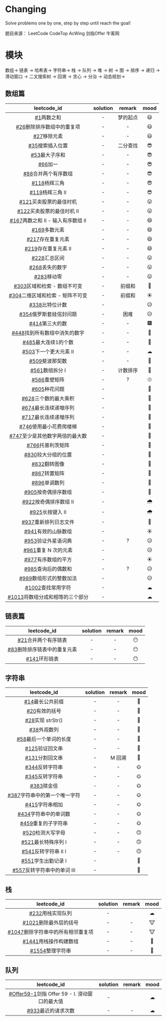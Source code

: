 # Changing
Solve problems one by one, step by step until reach the goal!

题目来源：
    LeetCode
    CodeTop
    AcWing
    剑指Offer
    牛客网
    

# 模块
数组-> 链表 -> 哈希表-> 字符串-> 栈 -> 队列 -> 堆 -> 树  -> 图 -> 排序 -> 递归 -> 滑动窗口 -> 二叉搜索树 -> 回溯 -> 贪心 -> 分治 -> 动态规划-> 

## 数组篇
|leetcode_id|solution|remark|mood|
|:-:|:-:|:-:|:-:|
|[#1](https://leetcode-cn.com/problems/two-sum/)两数之和|-|梦的起点|:smiley: |
|[#26](https://leetcode-cn.com/problems/remove-duplicates-from-sorted-array/)删除排序数组中的重复项|-|-|:smiley: |
|[#27](https://leetcode-cn.com/problems/remove-element/)移除元素|-|-|:smiley: |
|[#35](https://leetcode-cn.com/problems/search-insert-position/)搜索插入位置|-|二分查找|:sunglasses: |
|[#53](https://leetcode-cn.com/problems/maximum-subarray/)最大子序和|-|-|:sunglasses:|
|[#66](https://leetcode-cn.com/problems/plus-one/)加一|-|-|:sunglasses:|
|[#88](https://leetcode-cn.com/problems/merge-sorted-array/)合并两个有序数组|-|-|:sunglasses:|
|[#118](https://leetcode-cn.com/problems/pascals-triangle/)杨辉三角|-|-|:sunglasses:|
|[#119](https://leetcode-cn.com/problems/pascals-triangle-ii/)杨辉三角 II|-|-|:sunglasses:|
|[#121](https://leetcode-cn.com/problems/best-time-to-buy-and-sell-stock/)买卖股票的最佳时机|-|-|😛|
|[#122](https://leetcode-cn.com/problems/best-time-to-buy-and-sell-stock-ii/)买卖股票的最佳时机 II|-|-|😛|
|[#167](https://leetcode-cn.com/problems/two-sum-ii-input-array-is-sorted/)两数之和 II - 输入有序数组 II|-|-|😄|
|[#169](https://leetcode-cn.com/problems/majority-element/)多数元素|-|-|😄|
|[#217](https://leetcode-cn.com/problems/contains-duplicate/)存在重复元素|-|-|😄|
|[#219](https://leetcode-cn.com/problems/contains-duplicate-ii/)存在重复元素 II|-|-|😄|
|[#228](https://leetcode-cn.com/problems/summary-ranges/)汇总区间|-|-|😛|
|[#268](https://leetcode-cn.com/problems/missing-number/)丢失的数字|-|-|😛|
|[#283](https://leetcode-cn.com/problems/move-zeroes/)移动零|-|-|😛|
|[#303](https://leetcode-cn.com/problems/range-sum-query-immutable/)区域和检索 - 数组不可变|-|前缀和|:school:   |
|[#304](https://leetcode-cn.com/problems/range-sum-query-2d-immutable/)二维区域和检索 - 矩阵不可变|-|前缀和|☀|
|[#338](https://leetcode-cn.com/problems/counting-bits/)比特位计数|-||😥|
|[#354](https://leetcode-cn.com/problems/russian-doll-envelopes/)俄罗斯套娃信封问题|-|困难|😥|
|[#414](https://leetcode-cn.com/problems/third-maximum-number/)第三大的数|-|-|🎆|
|[#448](https://leetcode-cn.com/problems/find-all-numbers-disappeared-in-an-array/)找到所有数组中消失的数字|-|-|🎉|
|[#485](https://leetcode-cn.com/problems/max-consecutive-ones/)最大连续1的个数|-|-|🎉|
|[#503](https://leetcode-cn.com/problems/next-greater-element-ii/)下一个更大元素 II|-|-|☁ |
|[#509](https://leetcode-cn.com/problems/fibonacci-number/)斐波那契数|-|-|🎉|
|[#561](https://leetcode-cn.com/problems/array-partition-i/)数组拆分 I|-|计数排序|🎉|
|[#566](https://leetcode-cn.com/problems/reshape-the-matrix/)重塑矩阵|-|?|🙄|
|[#605](https://leetcode-cn.com/problems/can-place-flowers/)种花问题|-||:1st_place_medal: |
|[#628](https://leetcode-cn.com/problems/maximum-product-of-three-numbers/)三个数的最大乘积|-||:1st_place_medal: |
|[#674](https://leetcode-cn.com/problems/longest-continuous-increasing-subsequence/)最长连续递增序列|-||🎃|
|[#717](https://leetcode-cn.com/problems/1-bit-and-2-bit-characters/)最长连续递增序列|-||🎃|
|[#746](https://leetcode-cn.com/problems/min-cost-climbing-stairs/)使用最小花费爬楼梯|-||🥟|
|[#747](https://leetcode-cn.com/problems/largest-number-at-least-twice-of-others/)至少是其他数字两倍的最大数|-||🥟|
|[#766](https://leetcode-cn.com/problems/toeplitz-matrix/)托普利茨矩阵|-||🥟|
|[#830](https://leetcode-cn.com/problems/positions-of-large-groups/)较大分组的位置|-||🥟|
|[#832](https://leetcode-cn.com/problems/flipping-an-image/)翻转图像|-||🥟|
|[#867](https://leetcode-cn.com/problems/transpose-matrix/)转置矩阵|-||:microscope: |
|[#896](https://leetcode-cn.com/problems/monotonic-array/)单调数列|-||:microscope: |
|[#905](https://leetcode-cn.com/problems/sort-array-by-parity/)按奇偶排序数组|-||:microscope: |
|[#922](https://leetcode-cn.com/problems/sort-array-by-parity-ii/)按奇偶排序数组 II|-||:cloud_with_rain:  |
|[#925](https://leetcode-cn.com/problems/long-pressed-name/)长按键入 II|-||:cloud_with_rain:  |
|[#937](https://leetcode-cn.com/problems/reorder-data-in-log-files/)重新排列日志文件|-||:school:   |
|[#941](https://leetcode-cn.com/problems/valid-mountain-array/)有效的山脉数组|-||☀|
|[#953](https://leetcode-cn.com/problems/verifying-an-alien-dictionary/)验证外星语词典|-|?|😥|
|[#961](https://leetcode-cn.com/problems/n-repeated-element-in-size-2n-array/)重复 N 次的元素|-||😥|
|[#977](https://leetcode-cn.com/problems/squares-of-a-sorted-array/)有序数组的平方|-||☀|
|[#985](https://leetcode-cn.com/problems/sum-of-even-numbers-after-queries/)查询后的偶数和|-|?|😥|
|[#989](https://leetcode-cn.com/problems/add-to-array-form-of-integer/)数组形式的整数加法|-||😥|
|[#1002](https://leetcode-cn.com/problems/find-common-characters/)查找常用字符|-||☁|
|[#1013](https://leetcode-cn.com/problems/partition-array-into-three-parts-with-equal-sum/)将数组分成和相等的三个部分|-||☁|

## 链表篇
|leetcode_id|solution|remark|mood|
|:-:|:-:|:-:|:-:|
|[#21](https://leetcode-cn.com/problems/merge-two-sorted-lists/)合并两个有序链表|-|-|😶 |
|[#83](https://leetcode-cn.com/problems/remove-duplicates-from-sorted-list/)删除排序链表中的重复元素|-|-|😶 |
|[#141](https://leetcode-cn.com/problems/linked-list-cycle/)环形链表|-|-|😶 |


## 字符串
|leetcode_id|solution|remark|mood|
|:-:|:-:|:-:|:-:|
|[#14](https://leetcode-cn.com/problems/longest-common-prefix/)最长公共前缀|-|-|🌛|
|[#20](https://leetcode-cn.com/problems/valid-parentheses/)有效的括号|-|-|🌛|
|[#28](https://leetcode-cn.com/problems/implement-strstr/)实现 strStr()|-|-|🌛|
|[#38](https://leetcode-cn.com/problems/count-and-say/)外观数列|-|-|🌛|
|[#58](https://leetcode-cn.com/problems/length-of-last-word/)最后一个单词的长度|-|-|🌛|
|[#125](https://leetcode-cn.com/problems/valid-palindrome/)验证回文串|-|-|🌛|
|[#131](https://leetcode-cn.com/problems/palindrome-partitioning/)分割回文串|-|M 回溯|:cold_face: |
|[#344](https://leetcode-cn.com/problems/reverse-string/)反转字符串|-|-|:sun_with_face: |
|[#345](https://leetcode-cn.com/problems/reverse-vowels-of-a-string/)反转字符串|-|-|:sun_with_face: |
|[#383](https://leetcode-cn.com/problems/ransom-note/)赎金信|-|-|:sun_with_face: |
|[#387](https://leetcode-cn.com/problems/first-unique-character-in-a-string/)字符串中的第一个唯一字符|-|-|:sun_with_face: |
|[#415](https://leetcode-cn.com/problems/add-strings/)字符串相加|-|-|:sun_with_face: |
|[#434](https://leetcode-cn.com/problems/number-of-segments-in-a-string/)字符串中的单词数|-|-|:sun_with_face: |
|[#459](https://leetcode-cn.com/problems/repeated-substring-pattern/)重复的子字符串|-|-|:sun_with_face: |
|[#520](https://leetcode-cn.com/problems/detect-capital/)检测大写字母|-|-|:upside_down_face:  |
|[#521](https://leetcode-cn.com/problems/longest-uncommon-subsequence-i/)最长特殊序列 Ⅰ|-|-|:upside_down_face:  |
|[#541](https://leetcode-cn.com/problems/reverse-string-ii/)反转字符串 II Ⅰ|-|-|:upside_down_face:  |
|[#551](https://leetcode-cn.com/problems/student-attendance-record-i/)学生出勤记录 I|-||:cold_face: |
|[#557](https://leetcode-cn.com/problems/reverse-words-in-a-string-iii/)反转字符串中的单词 III|-||:cold_face: |


## 栈
|leetcode_id|solution|remark|mood|
|:-:|:-:|:-:|:-:|
|[#232](https://leetcode-cn.com/problems/implement-queue-using-stacks/)用栈实现队列|-||☁|
|[#1021](https://leetcode-cn.com/problems/remove-outermost-parentheses/)删除最外层的括号 |-|-|🐮 |
|[#1047](https://leetcode-cn.com/problems/remove-all-adjacent-duplicates-in-string/)删除字符串中的所有相邻重复项 |-|-|🐮 |
|[#1441](https://leetcode-cn.com/problems/build-an-array-with-stack-operations/)用栈操作构建数组 |-|-|🐪 |
|[#1554](https://leetcode-cn.com/problems/make-the-string-great/)整理字符串 |-|-|🐪 |


## 队列
|leetcode_id|solution|remark|mood|
|:-:|:-:|:-:|:-:|
|[#Offer59-1](https://leetcode-cn.com/problems/hua-dong-chuang-kou-de-zui-da-zhi-lcof/)剑指 Offer 59 - I. 滑动窗口的最大值|-||☁|
|[#933](https://leetcode-cn.com/problems/number-of-recent-calls/)最近的请求次数 |-|-|☁ |


